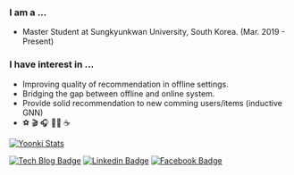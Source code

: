 ### I am a ...
  - Master Student at Sungkyunkwan University, South Korea. (Mar. 2019 - Present)
### I have interest in ...
  - Improving quality of recommendation in offline settings.
  - Bridging the gap between offline and online system.
  - Provide solid recommendation to new comming users/items (inductive GNN)
  - ⚽️ 🎬 🎧 🧘🏻 ☕️

[![Yoonki Stats](https://github-readme-stats.vercel.app/api?username=yoongi0428)](https://github.com/anuraghazra/github-readme-stats)

[![Tech Blog Badge](http://img.shields.io/badge/-Tech%20blog-black?style=flat-square&logo=github&link=https://yoonki-j.info/)](https://yoonki-j.info/)
[![Linkedin Badge](https://img.shields.io/badge/-LinkedIn-blue?style=flat-square&logo=Linkedin&logoColor=white&link=https://www.linkedin.com/in/yoon-ki-jeong-8aa920158/)](https://www.linkedin.com/in/yoon-ki-jeong-8aa920158/)
[![Facebook Badge](https://img.shields.io/badge/facebook-1877f2?style=flat-square&logo=facebook&logoColor=white&link=https://www.facebook.com/Yoonkey.Jeong)](https://www.facebook.com/Yoonkey.Jeong)

<!--
**yoongi0428/yoongi0428** is a ✨ _special_ ✨ repository because its `README.md` (this file) appears on your GitHub profile.

Here are some ideas to get you started:

- 🔭 I’m currently working on ...
- 🌱 I’m currently learning ...
- 👯 I’m looking to collaborate on ...
- 🤔 I’m looking for help with ...
- 💬 Ask me about ...
- 📫 How to reach me: ...
- 😄 Pronouns: ...
- ⚡ Fun fact: ...
-->
